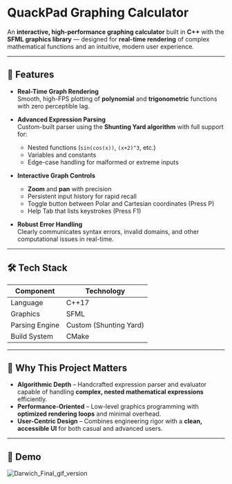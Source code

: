 # QuackPad Graphing Calculator

An **interactive, high-performance graphing calculator** built in **C++** with the **SFML graphics library** — designed for **real-time rendering** of complex mathematical functions and an intuitive, modern user experience.

---

## 🚀 Features

- **Real-Time Graph Rendering**  
  Smooth, high-FPS plotting of **polynomial** and **trigonometric** functions with zero perceptible lag.

- **Advanced Expression Parsing**  
  Custom-built parser using the **Shunting Yard algorithm** with full support for:
  - Nested functions (`sin(cos(x))`, `(x+2)^3`, etc.)
  - Variables and constants
  - Edge-case handling for malformed or extreme inputs

- **Interactive Graph Controls**  
  - **Zoom** and **pan** with precision
  - Persistent input history for rapid recall
  - Toggle button between Polar and Cartesian coordinates (Press P)
  - Help Tab that lists keystrokes (Press F1)

- **Robust Error Handling**  
  Clearly communicates syntax errors, invalid domains, and other computational issues in real-time.

---

## 🛠️ Tech Stack

| Component       | Technology |
|-----------------|------------|
| Language        | C++17      |
| Graphics        | SFML       |
| Parsing Engine  | Custom (Shunting Yard) |
| Build System    | CMake      |

---

## 🎯 Why This Project Matters

- **Algorithmic Depth** – Handcrafted expression parser and evaluator capable of handling **complex, nested mathematical expressions** efficiently.  
- **Performance-Oriented** – Low-level graphics programming with **optimized rendering loops** and minimal overhead.  
- **User-Centric Design** – Combines engineering rigor with a **clean, accessible UI** for both casual and advanced users.  

---

## 📸 Demo

![Darwich_Final_gif_version](https://github.com/user-attachments/assets/29898e20-c8ac-46b5-82ca-6c8d66098f95)


<pre>
<br/><br/><br/><br/>
</pre>


